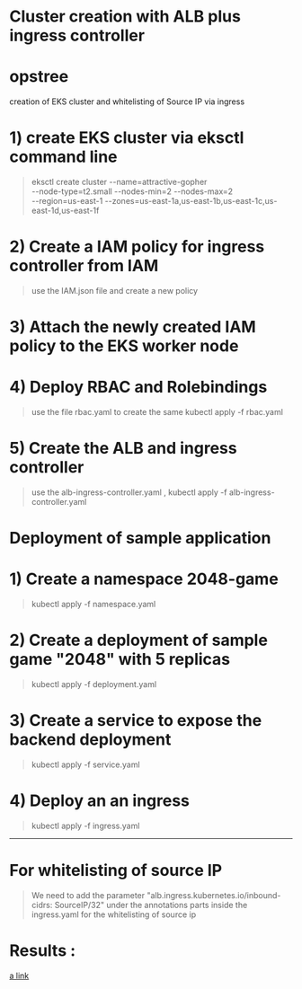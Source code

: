 # Cluster creation with ALB plus ingress controller
# opstree
creation of EKS cluster and whitelisting of Source IP via ingress

# 1) create EKS cluster via eksctl command line
> eksctl create cluster --name=attractive-gopher \
--node-type=t2.small --nodes-min=2 --nodes-max=2 \
--region=us-east-1 --zones=us-east-1a,us-east-1b,us-east-1c,us-east-1d,us-east-1f 

# 2) Create a IAM policy for ingress controller from IAM 
> use the IAM.json file and create a new policy 

# 3) Attach the newly created IAM policy to the EKS worker node

# 4) Deploy RBAC and Rolebindings
> use the file rbac.yaml to create the same
> kubectl apply -f rbac.yaml

# 5) Create the ALB and ingress controller
>use the alb-ingress-controller.yaml  , kubectl apply -f alb-ingress-controller.yaml


# Deployment of sample application
# 1) Create a namespace 2048-game
>kubectl apply -f namespace.yaml

# 2) Create a deployment of sample game "2048" with 5 replicas
>kubectl apply -f deployment.yaml

# 3) Create a service to expose the backend deployment 
>kubectl apply -f service.yaml

# 4) Deploy an an ingress
>kubectl apply -f ingress.yaml

------------------------------------------------------------------------------------------------------------------------------------------------------------------

# For whitelisting of source IP
> We need to add the parameter "alb.ingress.kubernetes.io/inbound-cidrs: SourceIP/32" under the annotations parts inside the ingress.yaml for the whitelisting of source ip 

#  Results :
[a link](https://github.com/jtrnegi/opstree/blob/main/results.odg)

